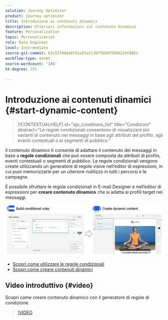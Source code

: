 ```yaml
---
solution: Journey Optimizer
product: journey optimizer
title: Introduzione ai contenuti dinamici
description: Ulteriori informazioni sul contenuto dinamico
feature: Personalization
topic: Personalization
role: Data Engineer
level: Intermediate
source-git-commit: 63c52f04da9fd1a5fafc36ffb5079380229f885e
workflow-type: tm+mt
source-wordcount: '144'
ht-degree: 25%

---
```



# Introduzione ai contenuti dinamici {#start-dynamic-content}

>[!CONTEXTUALHELP]
>id="ajo_conditions_list"
>title="Condizioni"
>abstract="Le regole condizionali consentono di visualizzare più varianti di contenuto nei messaggi in base agli attributi del profilo, agli eventi contestuali o ai segmenti di pubblico."

Il contenuto dinamico ti consente di adattare il contenuto dei messaggi in base a **regole condizionali** che può essere composta da attributi di profilo, eventi contestuali o segmenti di pubblico. Le regole condizionali vengono create utilizzando un generatore di regole visive nell’editor di espressioni, in cui puoi memorizzarle per un ulteriore riutilizzo in tutti i percorsi e le campagne.

È possibile sfruttare le regole condizionali in E-mail Designer e nell’editor di espressioni per **creare contenuto dinamico** che si adatta ai profili target nei messaggi.

![](assets/conditions-overview.png)

* [Scopri come utilizzare le regole condizionali](create-conditions.md)
* [Scopri come creare contenuti dinamici](dynamic-content.md)

## Video introduttivo {#video}

Scopri come creare contenuto dinamico con il generatore di regole di condizione.

>[!VIDEO](https://video.tv.adobe.com/v/3409815?quality=12)
